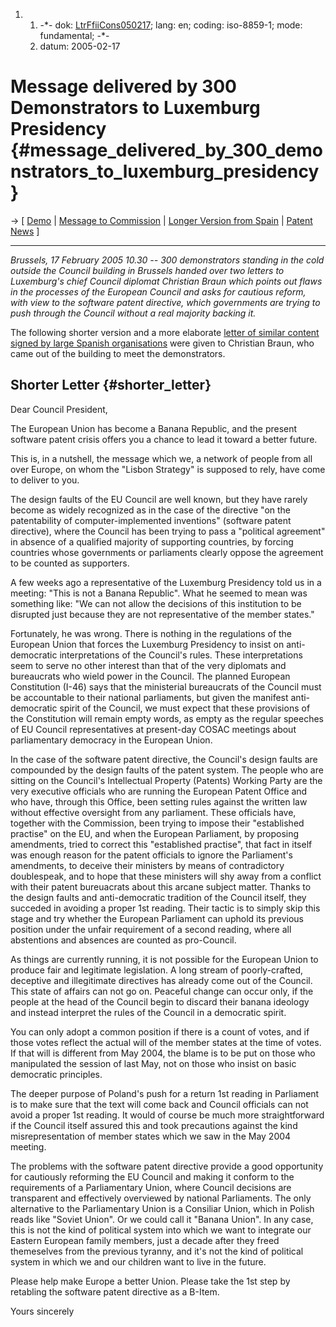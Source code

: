 1.  1.  -\*- dok: [LtrFfiiCons050217](LtrFfiiCons050217 "wikilink");
        lang: en; coding: iso-8859-1; mode: fundamental; -\*-
    2.  datum: 2005-02-17

# Message delivered by 300 Demonstrators to Luxemburg Presidency {#message_delivered_by_300_demonstrators_to_luxemburg_presidency}

-\> \[ [ Demo](Demo050217En "wikilink") \| [ Message to
Commission](LtrFfiiCec050217En "wikilink") \| [Longer Version from
Spain](http://patents.caliu.info/puntB.en.html "wikilink") \| [ Patent
News](SwpatcninoEn "wikilink") \]

------------------------------------------------------------------------

*Brussels, 17 February 2005 10.30 \-- 300 demonstrators standing in the
cold outside the Council building in Brussels handed over two letters to
Luxemburg\'s chief Council diplomat Christian Braun which points out
flaws in the processes of the European Council and asks for cautious
reform, with view to the software patent directive, which governments
are trying to push through the Council without a real majority backing
it.*

The following shorter version and a more elaborate [letter of similar
content signed by large Spanish
organisations](http://patents.caliu.info/puntB.en.html "wikilink") were
given to Christian Braun, who came out of the building to meet the
demonstrators.

## Shorter Letter {#shorter_letter}

Dear Council President,

The European Union has become a Banana Republic, and the present
software patent crisis offers you a chance to lead it toward a better
future.

This is, in a nutshell, the message which we, a network of people from
all over Europe, on whom the \"Lisbon Strategy\" is supposed to rely,
have come to deliver to you.

The design faults of the EU Council are well known, but they have rarely
become as widely recognized as in the case of the directive \"on the
patentability of computer-implemented inventions\" (software patent
directive), where the Council has been trying to pass a \"political
agreement\" in absence of a qualified majority of supporting countries,
by forcing countries whose governments or parliaments clearly oppose the
agreement to be counted as supporters.

A few weeks ago a representative of the Luxemburg Presidency told us in
a meeting: \"This is not a Banana Republic\". What he seemed to mean was
something like: \"We can not allow the decisions of this institution to
be disrupted just because they are not representative of the member
states.\"

Fortunately, he was wrong. There is nothing in the regulations of the
European Union that forces the Luxemburg Presidency to insist on
anti-democratic interpretations of the Council\'s rules. These
interpretations seem to serve no other interest than that of the very
diplomats and bureaucrats who wield power in the Council. The planned
European Constitution (I-46) says that the ministerial bureaucrats of
the Council must be accountable to their national parliaments, but given
the manifest anti-democratic spirit of the Council, we must expect that
these provisions of the Constitution will remain empty words, as empty
as the regular speeches of EU Council representatives at present-day
COSAC meetings about parliamentary democracy in the European Union.

In the case of the software patent directive, the Council\'s design
faults are compounded by the design faults of the patent system. The
people who are sitting on the Council\'s Intellectual Property (Patents)
Working Party are the very executive officials who are running the
European Patent Office and who have, through this Office, been setting
rules against the written law without effective oversight from any
parliament. These officials have, together with the Commission, been
trying to impose their \"established practise\" on the EU, and when the
European Parliament, by proposing amendments, tried to correct this
\"established practise\", that fact in itself was enough reason for the
patent officials to ignore the Parliament\'s amendments, to deceive
their ministers by means of contradictory doublespeak, and to hope that
these ministers will shy away from a conflict with their patent
bureuacrats about this arcane subject matter. Thanks to the design
faults and anti-democratic tradition of the Council itself, they
succeded in avoiding a proper 1st reading. Their tactic is to simply
skip this stage and try whether the European Parliament can uphold its
previous position under the unfair requirement of a second reading,
where all abstentions and absences are counted as pro-Council.

As things are currently running, it is not possible for the European
Union to produce fair and legitimate legislation. A long stream of
poorly-crafted, deceptive and illegitimate directives has already come
out of the Council. This state of affairs can not go on. Peaceful change
can occur only, if the people at the head of the Council begin to
discard their banana ideology and instead interpret the rules of the
Council in a democratic spirit.

You can only adopt a common position if there is a count of votes, and
if those votes reflect the actual will of the member states at the time
of votes. If that will is different from May 2004, the blame is to be
put on those who manipulated the session of last May, not on those who
insist on basic democratic principles.

The deeper purpose of Poland\'s push for a return 1st reading in
Parliament is to make sure that the text will come back and Council
officials can not avoid a proper 1st reading. It would of course be much
more straightforward if the Council itself assured this and took
precautions against the kind misrepresentation of member states which we
saw in the May 2004 meeting.

The problems with the software patent directive provide a good
opportunity for cautiously reforming the EU Council and making it
conform to the requirements of a Parliamentary Union, where Council
decisions are transparent and effectively overviewed by national
Parliaments. The only alternative to the Parliamentary Union is a
Consiliar Union, which in Polish reads like \"Soviet Union\". Or we
could call it \"Banana Union\". In any case, this is not the kind of
political system into which we want to integrate our Eastern European
family members, just a decade after they freed themeselves from the
previous tyranny, and it\'s not the kind of political system in which we
and our children want to live in the future.

Please help make Europe a better Union. Please take the 1st step by
retabling the software patent directive as a B-Item.

Yours sincerely
